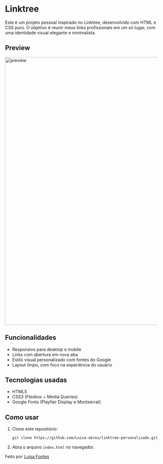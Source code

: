 # Linktree

Este é um projeto pessoal inspirado no Linktree, desenvolvido com HTML e CSS puro. O objetivo é reunir meus links profissionais em um só lugar, com uma identidade visual elegante e minimalista.

## Preview
<img width="1915" height="883" alt="preview" src="https://github.com/user-attachments/assets/1bed36f3-eb45-4b68-8083-839108f28ab0" />




## Funcionalidades

- Responsivo para desktop e mobile
- Links com abertura em nova aba
- Estilo visual personalizado com fontes do Google
- Layout limpo, com foco na experiência do usuário

## Tecnologias usadas

- HTML5
- CSS3 (Flexbox + Media Queries)
- Google Fonts (Playfair Display e Montserrat)

## Como usar

1. Clone este repositório:
   ```bash
   git clone https://github.com/Luisa-abreu/linktree-personalizado.git
   ```
2. Abra o arquivo `index.html` no navegador.


Feito por [Luísa Fontes](https://github.com/Luisa-abreu)
